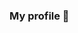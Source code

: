 ### My profile 👋

<!--
**Kensuke-Hinata/Kensuke-Hinata** is a ✨ _special_ ✨ repository because its `README.md` (this file) appears on your GitHub profile.

Here are some ideas to get you started:

- 🔭 I’m currently working on system design
- 🌱 I’m currently learning compiler technique
- 👯 I’m looking to collaborate on ...
- 🤔 I’m looking for help with LLVM infrastructure
- 💬 Ask me about algorithm design
- 📫 How to reach me: cpy4ever@gmail.com
- 😄 Pronouns: ypcpy
- ⚡ Fun fact: emmm
-->
